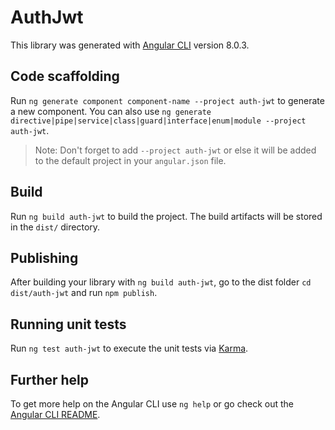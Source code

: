 # AuthJwt

This library was generated with [Angular CLI](https://github.com/angular/angular-cli) version 8.0.3.

## Code scaffolding

Run `ng generate component component-name --project auth-jwt` to generate a new component. You can also use `ng generate directive|pipe|service|class|guard|interface|enum|module --project auth-jwt`.
> Note: Don't forget to add `--project auth-jwt` or else it will be added to the default project in your `angular.json` file. 

## Build

Run `ng build auth-jwt` to build the project. The build artifacts will be stored in the `dist/` directory.

## Publishing

After building your library with `ng build auth-jwt`, go to the dist folder `cd dist/auth-jwt` and run `npm publish`.

## Running unit tests

Run `ng test auth-jwt` to execute the unit tests via [Karma](https://karma-runner.github.io).

## Further help

To get more help on the Angular CLI use `ng help` or go check out the [Angular CLI README](https://github.com/angular/angular-cli/blob/master/README.md).
